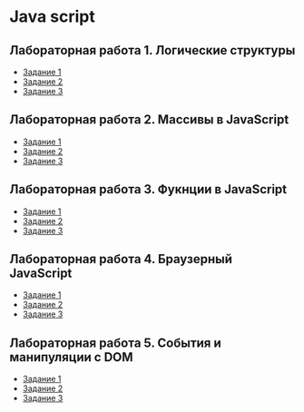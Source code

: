 # Java script
## Лабораторная работа 1. Логические структуры

* [Задание 1](z1.js)
* [Задание 2](z2.js)
* [Задание 3](z3.js)

## Лабораторная работа 2. Массивы в JavaScript

* [Задание 1](l2_z1.js)
* [Задание 2](l2_z2.js)
* [Задание 3](l2_z3.js)

## Лабораторная работа 3. Фукнции в JavaScript

* [Задание 1](l3_z1.js)
* [Задание 2](l3_z2.js)
* [Задание 3](l3_z3.js)

## Лабораторная работа 4. Браузерный JavaScript

* [Задание 1]()
* [Задание 2]()
* [Задание 3]()

## Лабораторная работа 5. События и манипуляции с DOM

* [Задание 1]()
* [Задание 2]()
* [Задание 3]()

